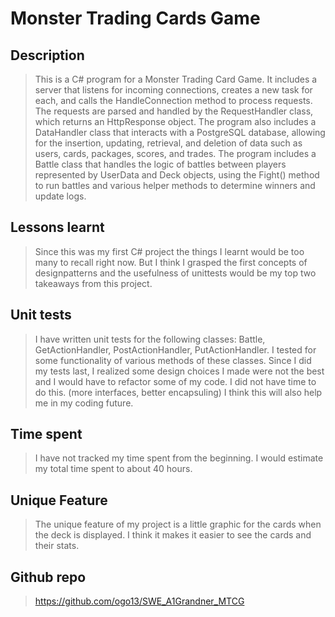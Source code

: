 # **Monster Trading Cards Game**


## **Description**
> This is a C# program for a Monster Trading Card Game. It includes a server that listens for incoming connections, creates a 
new task for each, and calls the HandleConnection method to process requests. The requests are parsed and handled by the 
RequestHandler class, which returns an HttpResponse object. The program also includes a DataHandler class that interacts with
a PostgreSQL database, allowing for the insertion, updating, retrieval, and deletion of data such as users, cards, packages,
scores, and trades. The program includes a Battle class that handles the logic of battles between players represented by 
UserData and Deck objects, using the Fight() method to run battles and various helper methods to determine winners and update 
logs.

## Lessons learnt
> Since this was my first C# project the things I learnt would be too many to recall right now. But I think I grasped the first 
concepts of designpatterns and the usefulness of unittests would be my top two takeaways from this project.

## Unit tests
> I have written unit tests for the following classes: Battle, GetActionHandler, PostActionHandler, PutActionHandler. 
I tested for some functionality of various methods of these classes. Since I did my tests last, I realized some design choices 
I made were not the best and I would have to refactor some of my code. I did not have time to do this. (more interfaces, better encapsuling)
I think this will also help me in my coding future.

## Time spent
> I have not tracked my time spent from the beginning. I would estimate my total time spent to about 40 hours.


## Unique Feature

> The unique feature of my project is a little graphic for the cards when the deck is displayed. I think it makes it easier to
> see the cards and their stats. 


## Github repo

> https://github.com/ogo13/SWE_A1Grandner_MTCG
